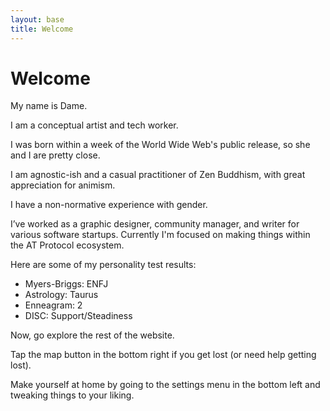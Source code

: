 ```yaml
---
layout: base
title: Welcome
---
```


# Welcome

My name is Dame.

I am a conceptual artist and tech worker. 

I was born within a week of the World Wide Web's public release, so she and I are pretty close. 

I am agnostic-ish and a casual practitioner of Zen Buddhism, with great appreciation for animism. 

I have a non-normative experience with gender.

I’ve worked as a graphic designer, community manager, and writer for various software startups. Currently I'm focused on making things within the AT Protocol ecosystem.

Here are some of my personality test results:
- Myers-Briggs: ENFJ
- Astrology: Taurus
- Enneagram: 2
- DISC: Support/Steadiness

Now, go explore the rest of the website. 

Tap the map button in the bottom right if you get lost (or need help getting lost). 

Make yourself at home by going to the settings menu in the bottom left and tweaking things to your liking.